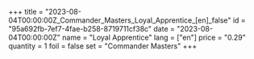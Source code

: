 +++
title = "2023-08-04T00:00:00Z_Commander_Masters_Loyal_Apprentice_[en]_false"
id = "95a692fb-7ef7-4fae-b258-8719711cf38c"
date = "2023-08-04T00:00:00Z"
name = "Loyal Apprentice"
lang = ["en"]
price = "0.29"
quantity = 1
foil = false
set = "Commander Masters"
+++
